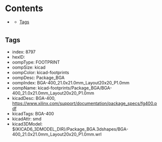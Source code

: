 



Contents
========

* [](#)
	* [Tags](#tags)

# 

## Tags

- index: 8797
- hexID: 
- oompType: FOOTPRINT
- oompSize: kicad
- oompColor: kicad-footprints
- oompDesc: Package_BGA
- oompIndex: BGA-400_21.0x21.0mm_Layout20x20_P1.0mm
- oompName: kicad-footprints/Package_BGA/BGA-400_21.0x21.0mm_Layout20x20_P1.0mm
- kicadDesc: BGA-400, https://www.xilinx.com/support/documentation/package_specs/fg400.pdf
- kicadTags: BGA-400
- kicadAttr: smd
- kicad3DModel: ${KICAD6_3DMODEL_DIR}/Package_BGA.3dshapes/BGA-400_21.0x21.0mm_Layout20x20_P1.0mm.wrl
